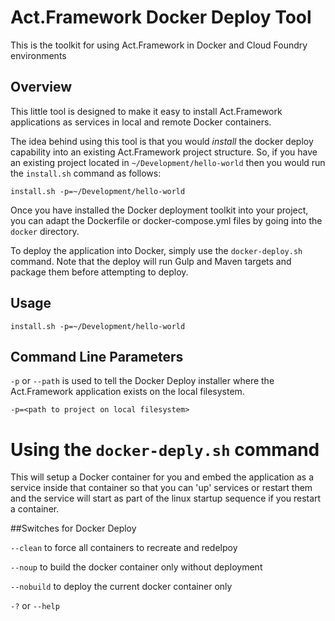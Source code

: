 # Act.Framework Docker Deploy Tool

This is the toolkit for using Act.Framework in Docker and Cloud Foundry environments

## Overview

This little tool is designed to make it easy to install Act.Framework applications as services in local and remote Docker containers. 

The idea behind using this tool is that you would _install_ the docker deploy capability into an existing Act.Framework project structure. So, if you have an existing project located in `~/Development/hello-world` then you would run the `install.sh` command as follows:

```
install.sh -p=~/Development/hello-world 

```

Once you have installed the Docker deployment toolkit into your project, you can adapt the Dockerfile or docker-compose.yml files by going into the `docker` directory.

To deploy the application into Docker, simply use the `docker-deploy.sh` command. Note that the deploy will run Gulp and Maven targets and package them before attempting to deploy. 



## Usage

```
install.sh -p=~/Development/hello-world 

```

## Command Line Parameters

`-p` or `--path` is used to tell the Docker Deploy installer where the Act.Framework application exists on the local filesystem.
```
-p=<path to project on local filesystem>

```




# Using the `docker-deply.sh` command

This will setup a Docker container for you and embed the application as a service inside that container so that you can 'up' services or restart them and the service will start as part of the linux startup sequence if you restart a container.

##Switches for Docker Deploy

`--clean` to force all containers to recreate and redelpoy

`--noup` to build the docker container only without deployment

`--nobuild` to deploy the current docker container only

`-?` or `--help`


